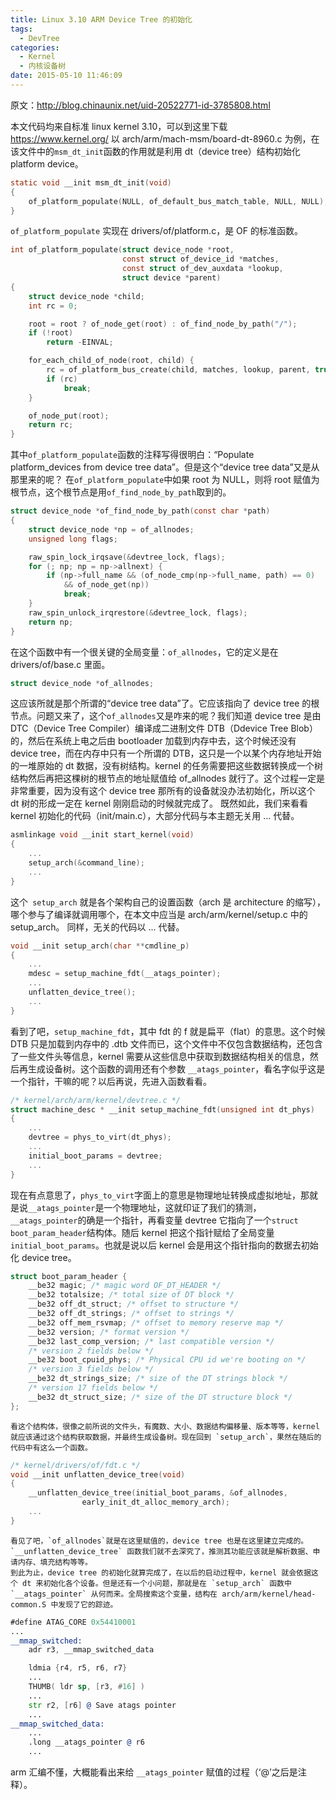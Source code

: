 ```yaml
---
title: Linux 3.10 ARM Device Tree 的初始化
tags:
  - DevTree
categories:
  - Kernel
  - 内核设备树
date: 2015-05-10 11:46:09
---
```


原文：<http://blog.chinaunix.net/uid-20522771-id-3785808.html>

本文代码均来自标准 linux kernel 3.10，可以到这里下载 <https://www.kernel.org/>
以 arch/arm/mach-msm/board-dt-8960.c 为例，在该文件中的`msm_dt_init`函数的作用就是利用 dt（device tree）结构初始化 platform device。
```c
static void __init msm_dt_init(void)
{
    of_platform_populate(NULL, of_default_bus_match_table, NULL, NULL);
}
```
<!--more-->

`of_platform_populate` 实现在 drivers/of/platform.c，是 OF 的标准函数。
```c
int of_platform_populate(struct device_node *root,
                         const struct of_device_id *matches,
                         const struct of_dev_auxdata *lookup,
                         struct device *parent)
{
    struct device_node *child;
    int rc = 0;

    root = root ? of_node_get(root) : of_find_node_by_path("/");
    if (!root)
        return -EINVAL;

    for_each_child_of_node(root, child) {
        rc = of_platform_bus_create(child, matches, lookup, parent, true);
        if (rc)
            break;
    }

    of_node_put(root);
    return rc;
}
```
其中`of_platform_populate`函数的注释写得很明白：“Populate platform_devices from device tree data”。但是这个“device tree data”又是从那里来的呢？
在`of_platform_populate`中如果 root 为 NULL，则将 root 赋值为根节点，这个根节点是用`of_find_node_by_path`取到的。
```c
struct device_node *of_find_node_by_path(const char *path)
{
    struct device_node *np = of_allnodes;
    unsigned long flags;

    raw_spin_lock_irqsave(&devtree_lock, flags);
    for (; np; np = np->allnext) {
        if (np->full_name && (of_node_cmp(np->full_name, path) == 0)
            && of_node_get(np))
            break;
    }
    raw_spin_unlock_irqrestore(&devtree_lock, flags);
    return np;
}
```
在这个函数中有一个很关键的全局变量：`of_allnodes`，它的定义是在 drivers/of/base.c 里面。
```c
struct device_node *of_allnodes;
```
这应该所就是那个所谓的“device tree data”了。它应该指向了 device tree 的根节点。问题又来了，这个`of_allnodes`又是咋来的呢？我们知道 device tree 是由 DTC（Device Tree Compiler）编译成二进制文件 DTB（Ddevice Tree Blob）的，然后在系统上电之后由 bootloader 加载到内存中去，这个时候还没有 device tree，而在内存中只有一个所谓的 DTB，这只是一个以某个内存地址开始的一堆原始的 dt 数据，没有树结构。kernel 的任务需要把这些数据转换成一个树结构然后再把这棵树的根节点的地址赋值给 of_allnodes 就行了。这个过程一定是非常重要，因为没有这个 device tree 那所有的设备就没办法初始化，所以这个 dt 树的形成一定在 kernel 刚刚启动的时候就完成了。
既然如此，我们来看看 kernel 初始化的代码（init/main.c），大部分代码与本主题无关用 ... 代替。
```c
asmlinkage void __init start_kernel(void)
{
    ...
    setup_arch(&command_line);
    ...
}
```
这个` setup_arch` 就是各个架构自己的设置函数（arch 是 architecture 的缩写），哪个参与了编译就调用哪个，在本文中应当是 arch/arm/kernel/setup.c 中的 setup_arch。
同样，无关的代码以 ... 代替。
```c
void __init setup_arch(char **cmdline_p)
{
    ...
    mdesc = setup_machine_fdt(__atags_pointer);
    ...
    unflatten_device_tree();
    ...
}
```
看到了吧，`setup_machine_fdt`，其中 fdt 的 f 就是扁平（flat）的意思。这个时候 DTB 只是加载到内存中的 .dtb 文件而已，这个文件中不仅包含数据结构，还包含了一些文件头等信息，kernel 需要从这些信息中获取到数据结构相关的信息，然后再生成设备树。这个函数的调用还有个参数 `__atags_pointer`，看名字似乎这是一个指针，干嘛的呢？以后再说，先进入函数看看。
```c
/* kernel/arch/arm/kernel/devtree.c */
struct machine_desc * __init setup_machine_fdt(unsigned int dt_phys)
{
    ...
    devtree = phys_to_virt(dt_phys);
    ...
    initial_boot_params = devtree;
    ...
}
```
现在有点意思了，`phys_to_virt`字面上的意思是物理地址转换成虚拟地址，那就是说`__atags_pointer`是一个物理地址，这就印证了我们的猜测，`__atags_pointer`的确是一个指针，再看变量 devtree 它指向了一个`struct boot_param_header`结构体。随后 kernel 把这个指针赋给了全局变量`initial_boot_params`。也就是说以后 kernel 会是用这个指针指向的数据去初始化 device tree。
```c
struct boot_param_header {
    __be32 magic; /* magic word OF_DT_HEADER */
    __be32 totalsize; /* total size of DT block */
    __be32 off_dt_struct; /* offset to structure */
    __be32 off_dt_strings; /* offset to strings */
    __be32 off_mem_rsvmap; /* offset to memory reserve map */
    __be32 version; /* format version */
    __be32 last_comp_version; /* last compatible version */
    /* version 2 fields below */
    __be32 boot_cpuid_phys; /* Physical CPU id we're booting on */
    /* version 3 fields below */
    __be32 dt_strings_size; /* size of the DT strings block */
    /* version 17 fields below */
    __be32 dt_struct_size; /* size of the DT structure block */
};
```
    看这个结构体，很像之前所说的文件头，有魔数、大小、数据结构偏移量、版本等等，kernel 就应该通过这个结构获取数据，并最终生成设备树。现在回到 `setup_arch`，果然在随后的代码中有这么一个函数。
```c
/* kernel/drivers/of/fdt.c */
void __init unflatten_device_tree(void)
{
    __unflatten_device_tree(initial_boot_params, &of_allnodes,
                early_init_dt_alloc_memory_arch);
    ...
}
```
    看见了吧，`of_allnodes`就是在这里赋值的，device tree 也是在这里建立完成的。`__unflatten_device_tree` 函数我们就不去深究了，推测其功能应该就是解析数据、申请内存、填充结构等等。
    到此为止，device tree 的初始化就算完成了，在以后的启动过程中，kernel 就会依据这个 dt 来初始化各个设备。但是还有一个小问题，那就是在 `setup_arch` 函数中 `__atags_pointer` 从何而来。全局搜索这个变量，结构在 arch/arm/kernel/head-common.S 中发现了它的踪迹。
```asm
#define ATAG_CORE 0x54410001
...
__mmap_switched:
    adr r3, __mmap_switched_data

    ldmia {r4, r5, r6, r7}
    ...
    THUMB( ldr sp, [r3, #16] )
    ...
    str r2, [r6] @ Save atags pointer
    ...
__mmap_switched_data:
    ...
    .long __atags_pointer @ r6
    ...
```
arm 汇编不懂，大概能看出来给 `__atags_pointer` 赋值的过程（‘@’之后是注释）。

